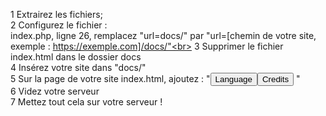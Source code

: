 1 Extrairez les fichiers;<br>
2 Configurez le fichier :<br>
  index.php, ligne 26, remplacez "url=docs/" par "url=[chemin de votre site, exemple : https://exemple.com]/docs/"<br>
3 Supprimer le fichier index.html dans le dossier docs<br>
4 Insérez votre site dans "docs/"<br>
5 Sur la page de votre site index.html, ajoutez : "<button onclick="location.href='/../index.php?lang=n&url=-'">Language</button><button onclick="location.href='/../Credits.html'">Credits</button> "<br>
6 Videz votre serveur<br>
7 Mettez tout cela sur votre serveur !<br>
